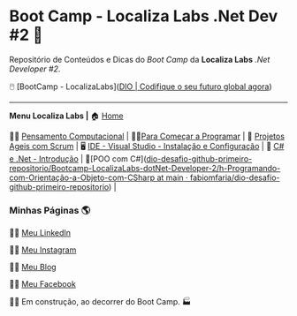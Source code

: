 # Boot Camp - Localiza Labs .Net Dev #2 :tractor:
Repositório de Conteúdos e Dicas do _Boot Camp_ da **Localiza Labs**  _.Net Developer #2_.

:computer_mouse: [BootCamp - LocalizaLabs]([DIO | Codifique o seu futuro global agora](https://web.dio.me/track/localiza-net-developer-2?tab=path))

------

**Menu Localiza Labs |** :house: [Home](https://github.com/fabiomfaria/dio-desafio-github-primeiro-repositorio)

:man_scientist: [Pensamento Computacional](https://github.com/fabiomfaria/dio-desafio-github-primeiro-repositorio/tree/main/Bootcamp-LocalizaLabs-dotNet-Developer-2/a-Pensamento-Computacional) | :man_technologist:[Para Começar a Programar](https://github.com/fabiomfaria/dio-desafio-github-primeiro-repositorio/tree/main/Bootcamp-LocalizaLabs-dotNet-Developer-2/b-Primeiros-Passos-Para-Come%C3%A7ar-A-Programar) | :card_index: [Projetos Ageis com Scrum](https://github.com/fabiomfaria/dio-desafio-github-primeiro-repositorio/tree/main/Bootcamp-LocalizaLabs-dotNet-Developer-2/c-Projetos-Ageis-Com-SCRUM) | 🖥️ [IDE - Visual Studio - Instalação e Configuração](https://github.com/fabiomfaria/dio-desafio-github-primeiro-repositorio/tree/main/Bootcamp-LocalizaLabs-dotNet-Developer-2/d-IDE-Instalacao-e-Configuracao-VisualStudio) | :abcd: [C# e .Net - Introdução](https://github.com/fabiomfaria/dio-desafio-github-primeiro-repositorio/tree/main/Bootcamp-LocalizaLabs-dotNet-Developer-2/e-Introducao-ao-CSharp-e-dotNET) | :page_with_curl:[POO com C#]([dio-desafio-github-primeiro-repositorio/Bootcamp-LocalizaLabs-dotNet-Developer-2/h-Programando-com-Orientação-a-Objeto-com-CSharp at main · fabiomfaria/dio-desafio-github-primeiro-repositorio](https://github.com/fabiomfaria/dio-desafio-github-primeiro-repositorio/tree/main/Bootcamp-LocalizaLabs-dotNet-Developer-2/h-Programando-com-Orientação-a-Objeto-com-CSharp))  |



### Minhas Páginas 🌎 

👨‍💻 [Meu LinkedIn](https://www.linkedin.com/in/fabiodefaria/)

👨‍🏫 [Meu Instagram](https://www.instagram.com/tudoexplicado/)

👨‍💼 [Meu Blog](https://www.tudoexplicado.com/)

:man_office_worker: [Meu Facebook](https://www.facebook.com/tudoexplicadoficial)



:construction_worker_man: Em construção, ao decorrer do Boot Camp. :factory:
